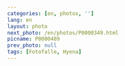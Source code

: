 ```yaml
---
categories: [en, photos, '']
lang: en
layout: photo
next_photo: /en/photos/P0000349.html
picname: P0000489
prev_photo: null
tags: [Fotofalle, Hyena]
---
```

